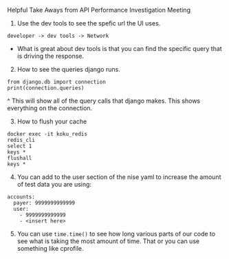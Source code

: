 Helpful Take Aways from API Performance Investigation Meeting
1. Use the dev tools to see the spefic url the UI uses.
```
developer -> dev tools -> Network
```
- What is great about dev tools is that you can find the specific query that is driving the response.

2. How to see the queries django runs.
```
from django.db import connection
print(connection.queries)
```
^ This will show all of the query calls that django makes. This shows everything on the connection.


3. How to flush your cache
```
docker exec -it koku_redis
redis_cli
select 1
keys *
flushall
keys *
```

4. You can add to the user section of the nise yaml to increase the amount of test data you are using:
```
accounts:
  payer: 9999999999999
  user:
    - 9999999999999
    - <insert here>
```

5. You can use `time.time()` to see how long various parts of our code to see what is taking the most amount of time. That or you can use something like cprofile.

